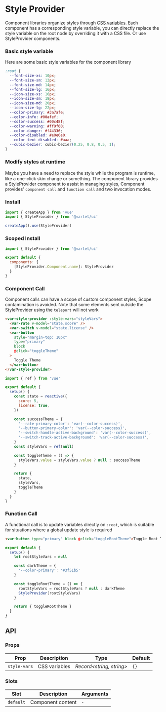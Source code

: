 # Style Provider

Component libraries organize styles through [CSS variables](https://developer.mozilla.org/en-US/docs/Web/CSS/Using_CSS_custom_properties).
Each component has a corresponding style variable, you can directly replace the style variable on the root node by overriding it with a CSS file.
Or use StyleProvider components.

### Basic style variable

Here are some basic style variables for the component library

```css
:root {
  --font-size-xs: 10px;
  --font-size-sm: 12px;
  --font-size-md: 14px;
  --font-size-lg: 16px;
  --icon-size-xs: 16px;
  --icon-size-sm: 18px;
  --icon-size-md: 20px;
  --icon-size-lg: 22px;
  --color-primary: #3a7afe;
  --color-info: #00afef;
  --color-success: #00c48f;
  --color-warning: #ff9f00;
  --color-danger: #f44336;
  --color-disabled: #e0e0e0;
  --color-text-disabled: #aaa;
  --cubic-bezier: cubic-bezier(0.25, 0.8, 0.5, 1);
}
```

### Modify styles at runtime

Maybe you have a need to replace the style while the program is runtime，like a one-click skin change or something.
The component library provides a StyleProvider component to assist in managing styles,
Component provides' `component call` and `function call` and two invocation modes.

### Install

```js
import { createApp } from 'vue'
import { StyleProvider } from '@varlet/ui'

createApp().use(StyleProvider)
```

### Scoped Install

```js
import { StyleProvider } from '@varlet/ui'

export default {
  components: {
    [StyleProvider.Component.name]: StyleProvider
  }
}
```

### Component Call

Component calls can have a scope of custom component styles, Scope contamination is avoided.
Note that some elements sent outside the StyleProvider using the `teleport` will not work

```html
<var-style-provider :style-vars="styleVars">
  <var-rate v-model="state.score" />
  <var-switch v-model="state.license" />
  <var-button 
    style="margin-top: 10px" 
    type="primary"
    block
    @click="toggleTheme"
  >
    Toggle Theme
  </var-button>
</var-style-provider>
```

```js
import { ref } from 'vue'

export default {
  setup() {
    const state = reactive({
      score: 5,
      license: true,
    })

    const successTheme = {
      '--rate-primary-color': 'var(--color-success)',
      '--button-primary-color': 'var(--color-success)',
      '--switch-handle-active-background': 'var(--color-success)',
      '--switch-track-active-background': 'var(--color-success)',
    }
    const styleVars = ref(null)

    const toggleTheme = () => {
      styleVars.value = styleVars.value ? null : successTheme
    }

    return {
      state,
      styleVars,
      toggleTheme
    }
  }
}
```

### Function Call

A functional call is to update variables directly on `:root`, which is suitable for situations where a global update style is required

```html
<var-button type="primary" block @click="toggleRootTheme">Toggle Root Theme</var-button>
```

```js
export default {
  setup() {
    let rootStyleVars = null

    const darkTheme = {
      '--color-primary': '#3f51b5'
    }

    const toggleRootTheme = () => {
      rootStyleVars = rootStyleVars ? null : darkTheme
      StyleProvider(rootStyleVars)
    }

    return { toggleRootTheme }
  }
}
```

## API

### Props

| Prop | Description | Type | Default | 
| --- | --- | --- | --- | 
| `style-vars` | CSS variables | _Record<string, string>_ | `{}` |

### Slots

| Slot | Description | Arguments |
| --- | --- | --- |
| `default` | Component content | `-` |